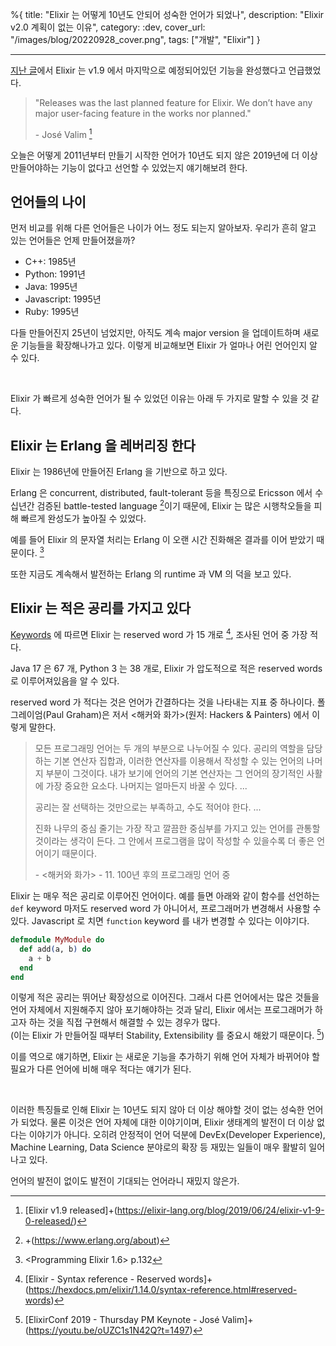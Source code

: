 %{
title: "Elixir 는 어떻게 10년도 안되어 성숙한 언어가 되었나",
description: "Elixir v2.0 계획이 없는 이유",
category: :dev,
cover_url: "/images/blog/20220928_cover.png",
tags: ["개발", "Elixir"]
}

---

[지난 글](./elixir-1-14-dbg)에서 Elixir 는 v1.9 에서 마지막으로 예정되어있던 기능을 완성했다고 언급했었다.

> "Releases was the last planned feature for Elixir. We don’t have any major user-facing feature in the works nor planned."
>
> \- José Valim [^1]

오늘은 어떻게 2011년부터 만들기 시작한 언어가 10년도 되지 않은 2019년에 더 이상 만들어야하는 기능이 없다고 선언할 수 있었는지 얘기해보려 한다.

## 언어들의 나이

먼저 비교를 위해 다른 언어들은 나이가 어느 정도 되는지 알아보자. 우리가 흔히 알고 있는 언어들은 언제 만들어졌을까?

- C++: 1985년
- Python: 1991년
- Java: 1995년
- Javascript: 1995년
- Ruby: 1995년

다들 만들어진지 25년이 넘었지만, 아직도 계속 major version 을 업데이트하며 새로운 기능들을 확장해나가고 있다. 이렇게 비교해보면 Elixir 가 얼마나 어린 언어인지 알 수 있다.

<br>

Elixir 가 빠르게 성숙한 언어가 될 수 있었던 이유는 아래 두 가지로 말할 수 있을 것 같다.

## Elixir 는 Erlang 을 레버리징 한다

Elixir 는 1986년에 만들어진 Erlang 을 기반으로 하고 있다.

Erlang 은 concurrent, distributed, fault-tolerant 등을 특징으로 Ericsson 에서 수십년간 검증된 battle-tested language [^2]이기 때문에, Elixir 는 많은 시행착오들을 피해 빠르게 완성도가 높아질 수 있었다.

예를 들어 Elixir 의 문자열 처리는 Erlang 이 오랜 시간 진화해온 결과를 이어 받았기 때문이다. [^3]

또한 지금도 계속해서 발전하는 Erlang 의 runtime 과 VM 의 덕을 보고 있다.

## Elixir 는 적은 공리를 가지고 있다

[Keywords](https://github.com/e3b0c442/keywords) 에 따르면 Elixir 는 reserved word 가 15 개로 [^4], 조사된 언어 중 가장 적다.

Java 17 은 67 개, Python 3 는 38 개로, Elixir 가 압도적으로 적은 reserved words 로 이루어져있음을 알 수 있다.

reserved word 가 적다는 것은 언어가 간결하다는 것을 나타내는 지표 중 하나이다. 폴 그레이엄(Paul Graham)은 저서 <해커와 화가>(원저: Hackers & Painters) 에서 이렇게 말한다.

> 모든 프로그래밍 언어는 두 개의 부분으로 나누어질 수 있다. 공리의 역할을 담당하는 기본 연산자 집합과, 이러한 연산자를 이용해서 작성할 수 있는 언어의 나머지 부분이 그것이다.
> 내가 보기에 언어의 기본 연산자는 그 언어의 장기적인 사활에 가장 중요한 요소다. 나머지는 얼마든지 바꿀 수 있다. ...
>
>  공리는 잘 선택하는 것만으로는 부족하고, 수도 적어야 한다. ...
> 
>  진화 나무의 중심 줄기는 가장 작고 깔끔한 중심부를 가지고 있는 언어를 관통할 것이라는 생각이 든다. 그 안에서 프로그램을 많이 작성할 수 있을수록 더 좋은 언어이기 때문이다.
>
> \- <해커와 화가> - 11. 100년 후의 프로그래밍 언어 중

Elixir 는 매우 적은 공리로 이루어진 언어이다. 예를 들면 아래와 같이 함수를 선언하는 `def` keyword 마저도 reserved word 가 아니어서, 프로그래머가 변경해서 사용할 수 있다. Javascript 로 치면 `function` keyword 를 내가 변경할 수 있다는 이야기다.

```elixir
defmodule MyModule do
  def add(a, b) do
    a + b
  end
end
```

이렇게 적은 공리는 뛰어난 확장성으로 이어진다. 그래서 다른 언어에서는 많은 것들을 언어 자체에서 지원해주지 않아 포기해야하는 것과 달리, Elixir 에서는 프로그래머가 하고자 하는 것을 직접 구현해서 해결할 수 있는 경우가 많다.\
(이는 Elixir 가 만들어질 때부터 Stability, Extensibility 를 중요시 해왔기 때문이다. [^5])

이를 역으로 얘기하면, Elixir 는 새로운 기능을 추가하기 위해 언어 자체가 바뀌어야 할 필요가 다른 언어에 비해 매우 적다는 얘기가 된다.

<br>

이러한 특징들로 인해 Elixir 는 10년도 되지 않아 더 이상 해야할 것이 없는 성숙한 언어가 되었다. 물론 이것은 언어 자체에 대한 이야기이며, Elixir 생태계의 발전이 더 이상 없다는 이야기가 아니다. 오히려 안정적이 언어 덕분에 DevEx(Developer Experience), Machine Learning, Data Science 분야로의 확장 등 재밌는 일들이 매우 활발히 일어나고 있다.

언어의 발전이 없이도 발전이 기대되는 언어라니 재밌지 않은가.

[^1]: [Elixir v1.9 released]+(https://elixir-lang.org/blog/2019/06/24/elixir-v1-9-0-released/)
[^2]: +(https://www.erlang.org/about)
[^3]: <Programming Elixir 1.6> p.132
[^4]: [Elixir - Syntax reference - Reserved words]+(https://hexdocs.pm/elixir/1.14.0/syntax-reference.html#reserved-words)
[^5]: [ElixirConf 2019 - Thursday PM Keynote - José Valim]+(https://youtu.be/oUZC1s1N42Q?t=1497)
